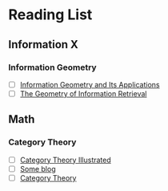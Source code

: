 # Reading List

## Information X

### Information Geometry

- [ ] [Information Geometry and Its Applications](https://www.amazon.com/Information-Geometry-Applications-Mathematical-Sciences-ebook/dp/B01BDF0CQM/)
- [ ] [The Geometry of Information Retrieval](https://www.amazon.com/dp/0521838053/?coliid=I40KQGIL1NIM&colid=3M8G20A16V58O&psc=1&ref_=list_c_wl_lv_ov_lig_dp_it)

## Math

### Category Theory

- [ ] [Category Theory Illustrated](https://abuseofnotation.github.io/category-theory-illustrated/00_about/)
- [ ] [Some blog](https://k-bx.github.io/articles/boring-monoid-category.html)
- [ ] [Category Theory](https://www.amazon.com/Category-Theory-Oxford-Logic-Guides/dp/0199237182)
